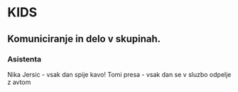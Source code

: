 # KIDS
## Komuniciranje in delo v skupinah.
### Asistenta
Nika Jersic - vsak dan spije kavo!
Tomi presa - vsak dan se v sluzbo odpelje z avtom

